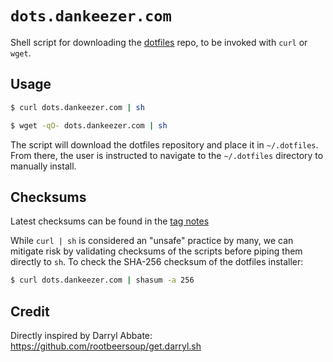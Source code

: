 # `dots.dankeezer.com`

Shell script for downloading the [dotfiles](https://github.com/dankeezer/dotfiles) repo, to be invoked with `curl` or `wget`.

## Usage

```bash
$ curl dots.dankeezer.com | sh
```

```bash
$ wget -qO- dots.dankeezer.com | sh
```

The script will download the dotfiles repository and place it in `~/.dotfiles`. From there, the user is instructed to navigate to the `~/.dotfiles` directory to manually install.

## Checksums

Latest checksums can be found in the [tag notes](https://github.com/dankeezer/dots.dankeezer.com/tags)

While `curl | sh` is considered an "unsafe" practice by many, we can mitigate risk by validating checksums of the scripts before piping them directly to `sh`. To check the SHA-256 checksum of the dotfiles installer:

```bash
$ curl dots.dankeezer.com | shasum -a 256
```
## Credit
Directly inspired by Darryl Abbate: https://github.com/rootbeersoup/get.darryl.sh
